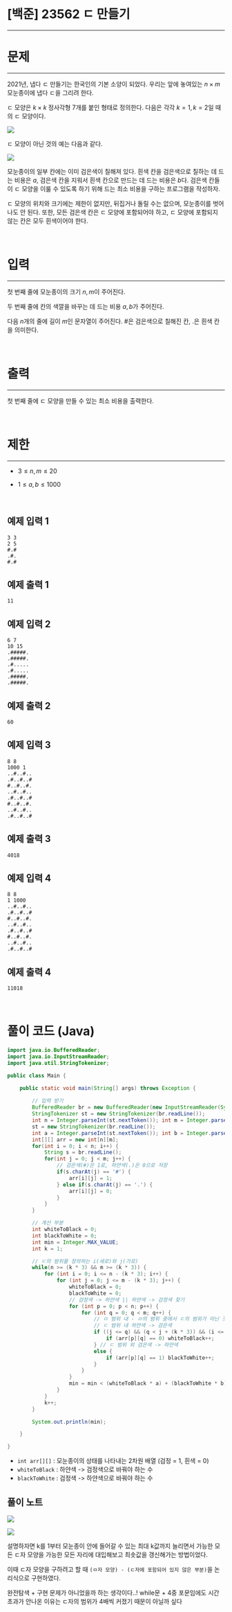 # [백준] 23562 ㄷ 만들기
---
# 문제
---
2021년, 냅다 ㄷ 만들기는 한국인의 기본 소양이 되었다. 우리는 앞에 놓여있는 $n \times m$ 모눈종이에 냅다 ㄷ을 그리려 한다.

ㄷ 모양은 $k \times k$ 정사각형 7개를 붙인 형태로 정의한다. 다음은 각각 $k=1, k=2$일 때의 ㄷ 모양이다.

![](https://velog.velcdn.com/images/reyang/post/d830c013-4cbf-46c9-bf28-f6bf7162058f/image.png)

ㄷ 모양이 아닌 것의 예는 다음과 같다.

![](https://velog.velcdn.com/images/reyang/post/e314e7fc-bb0d-4b0f-a5b3-ce8c3cc17c96/image.png)

모눈종이의 일부 칸에는 이미 검은색이 칠해져 있다. 흰색 칸을 검은색으로 칠하는 데 드는 비용은 $a$, 검은색 칸을 지워서 흰색 칸으로 만드는 데 드는 비용은 $b$다. 검은색 칸들이 ㄷ 모양을 이룰 수 있도록 하기 위해 드는 최소 비용을 구하는 프로그램을 작성하자.

ㄷ 모양의 위치와 크기에는 제한이 없지만, 뒤집거나 돌릴 수는 없으며, 모눈종이를 벗어나도 안 된다. 또한, 모든 검은색 칸은 ㄷ 모양에 포함되어야 하고, ㄷ 모양에 포함되지 않는 칸은 모두 흰색이어야 한다.

<br>

# 입력
---
첫 번째 줄에 모눈종이의 크기 $n, m$이 주어진다.

두 번째 줄에 칸의 색깔을 바꾸는 데 드는 비용 $a,b$가 주어진다.

다음 $n$개의 줄에 길이 $m$인 문자열이 주어진다. #은 검은색으로 칠해진 칸, .은 흰색 칸을 의미한다.

<br>

# 출력
---
첫 번째 줄에 ㄷ 모양을 만들 수 있는 최소 비용을 출력한다.

<br>

# 제한
---
+  $3 \le n,m \le 20$

+  $1 \le a,b \le 1000$ 

<br>

## 예제 입력 1 
```
3 3
2 5
#.#
.#.
#.#
```
## 예제 출력 1 
```
11
```

## 예제 입력 2 
```
6 7
10 15
.#####.
.#####.
.#.....
.#.....
.#####.
.#####.
```

## 예제 출력 2 
```
60
```

## 예제 입력 3 
```
8 8
1000 1
..#..#..
.#..#..#
#..#..#.
..#..#..
.#..#..#
#..#..#.
..#..#..
.#..#..#
```

## 예제 출력 3 
```
4018
```

## 예제 입력 4 
```
8 8
1 1000
..#..#..
.#..#..#
#..#..#.
..#..#..
.#..#..#
#..#..#.
..#..#..
.#..#..#
```

## 예제 출력 4 
```
11018
```

<br>

# 풀이 코드 (Java)
```java
import java.io.BufferedReader;
import java.io.InputStreamReader;
import java.util.StringTokenizer;

public class Main {

    public static void main(String[] args) throws Exception {
		
        // 입력 받기
        BufferedReader br = new BufferedReader(new InputStreamReader(System.in));
        StringTokenizer st = new StringTokenizer(br.readLine());
        int n = Integer.parseInt(st.nextToken()); int m = Integer.parseInt(st.nextToken());
        st = new StringTokenizer(br.readLine());
        int a = Integer.parseInt(st.nextToken()); int b = Integer.parseInt(st.nextToken());
        int[][] arr = new int[n][m];
        for(int i = 0; i < n; i++) {
            String s = br.readLine();
            for(int j = 0; j < m; j++) {
                // 검은색(#)은 1로, 하얀색(.)은 0으로 저장
                if(s.charAt(j) == '#') {
                    arr[i][j] = 1;
                } else if(s.charAt(j) == '.') {
                    arr[i][j] = 0;
                }
            }
        }

        // 계산 부분
        int whiteToBlack = 0;
        int blackToWhite = 0;
        int min = Integer.MAX_VALUE;
        int k = 1;

        // ㄷ의 범위를 정의하는 i(세로)와 j(가로)
        while(n >= (k * 3) && m >= (k * 3)) {
            for (int i = 0; i <= n - (k * 3); i++) {
                for (int j = 0; j <= m - (k * 3); j++) {
                    whiteToBlack = 0;
                    blackToWhite = 0;
                    // 검정색 -> 하얀색 || 하얀색 -> 검정색 찾기
                    for (int p = 0; p < n; p++) {
                        for (int q = 0; q < m; q++) {
                            // ㅁ 범위 내 - ㅁ의 범위 중에서 ㄷ의 범위가 아닌 것 = ㄷ의 범위
                            // ㄷ 범위 내 하얀색 -> 검은색
                            if ((j <= q) && (q < j + (k * 3)) && (i <= p) && (p < i + (k * 3)) && !((j + k <= q) && (q < j + (k * 3)) && (i + k <= p) && (p < i + (k * 2)))) {
                                if (arr[p][q] == 0) whiteToBlack++;
                            } // ㄷ 범위 외 검은색 -> 하얀색
                            else {
                                if (arr[p][q] == 1) blackToWhite++;
                            }
                        }
                    }
                    min = min < (whiteToBlack * a) + (blackToWhite * b) ? min : (whiteToBlack * a) + (blackToWhite * b);
                }
            }
            k++;
        }

        System.out.println(min);

    }

}

```

+ ```int arr[][]``` : 모눈종이의 상태를 나타내는 2차원 배열 (검정 = 1, 흰색 = 0)
+ ```whiteToBlack``` : 하얀색 -> 검정색으로 바꿔야 하는 수
+ ```blackToWhite``` : 검정색 -> 하얀색으로 바꿔야 하는 수

## 풀이 노트
![](https://velog.velcdn.com/images/reyang/post/ca9e6956-ed04-40fb-b675-439b46bc7272/image.png)

![](https://velog.velcdn.com/images/reyang/post/cc71dc50-198e-415f-b05e-ca1e7a0d6a0d/image.png)

설명하자면 k를 1부터 모눈종이 안에 들어갈 수 있는 최대 k값까지 늘리면서 가능한 모든 ㄷ자 모양을 가능한 모든 자리에 대입해보고 최솟값을 갱신해가는 방법이었다.

이때 ㄷ자 모양을 구하려고 할 때 ```(ㅁ자 모양) - (ㄷ자에 포함되어 있지 않은 부분)```을 논리식으로 구현하였다.

완전탐색 + 구현 문제가 아니었을까 하는 생각이다..!
while문 + 4중 포문임에도 시간 초과가 안나온 이유는 ㄷ자의 범위가 4배씩 커졌기 때문이 아닐까 싶다

<br>
